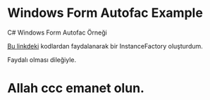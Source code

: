# Windows Form Autofac Example
C# Windows Form Autofac Örneği

[Bu linkdeki](https://dotnetfiddle.net/M2REOb) kodlardan faydalanarak bir InstanceFactory oluşturdum.

Faydalı olması dileğiyle.

# Allah ccc emanet olun.
